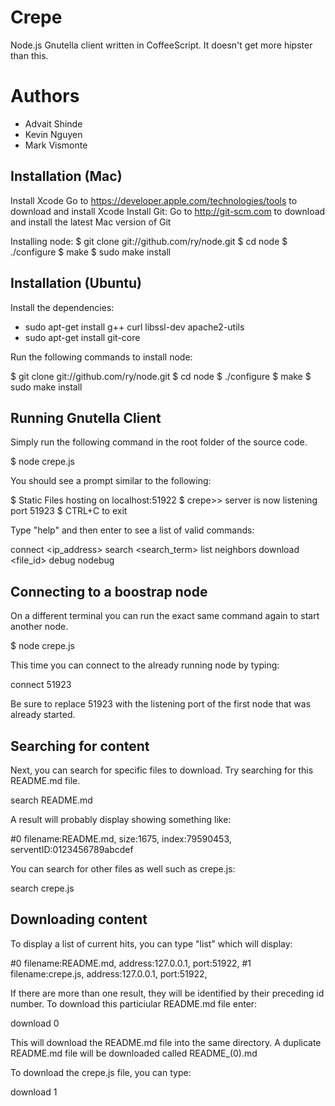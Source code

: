 Crepe
=====

Node.js Gnutella client written in CoffeeScript.
It doesn't get more hipster than this.

Authors
=======
- Advait Shinde
- Kevin Nguyen
- Mark Vismonte

## Installation (Mac)
Install Xcode
  Go to https://developer.apple.com/technologies/tools to download and install Xcode
Install Git:
  Go to http://git-scm.com to download and install the latest Mac version of Git

Installing node:
  $ git clone git://github.com/ry/node.git
  $ cd node
  $ ./configure
  $ make
  $ sudo make install

## Installation (Ubuntu)
Install the dependencies:

  * sudo apt-get install g++ curl libssl-dev apache2-utils
  * sudo apt-get install git-core

Run the following commands to install node:

  $ git clone git://github.com/ry/node.git
  $ cd node
  $ ./configure
  $ make
  $ sudo make install

## Running Gnutella Client
Simply run the following command in the root folder of the source code.

  $ node crepe.js

You should see a prompt similar to the following:

  $ Static Files hosting on localhost:51922
  $ crepe>> server is now listening port 51923
  $ CTRL+C to exit

Type "help" and then enter to see a list of valid commands:

  connect <ip_address> <port>
  search <search_term>
  list
  neighbors
  download <file_id>
  debug
  nodebug

## Connecting to a boostrap node
On a different terminal you can run the exact same command again to start
another node.

  $ node crepe.js

This time you can connect to the already running node by typing:

  connect 51923

Be sure to replace 51923 with the listening port of the first node that was
already started.

## Searching for content
Next, you can search for specific files to download. Try searching for this
README.md file.

  search README.md

A result will probably display showing something like:

  #0 filename:README.md, size:1675, index:79590453, serventID:0123456789abcdef

You can search for other files as well such as crepe.js:

  search crepe.js

## Downloading content
To display a list of current hits, you can type "list" which will display:

  #0 filename:README.md, address:127.0.0.1, port:51922,
  #1 filename:crepe.js, address:127.0.0.1, port:51922,

If there are more than one result, they  will be identified by their preceding
id number. To download this particiular README.md file enter:

  download 0

This will download the README.md file into the same directory. A duplicate
README.md file will be downloaded called README_(0).md

To download the crepe.js file, you can type:

  download 1
